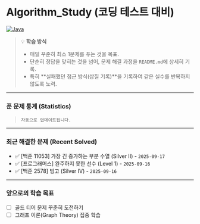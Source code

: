 # Algorithm_Study (코딩 테스트 대비)

[![Java](https://img.shields.io/badge/Language-Java-blue.svg?style=for-the-badge&logo=java)](&nbsp;)

> 💡 **학습 방식**
> - 매일 꾸준히 최소 1문제를 푸는 것을 목표.
> - 단순히 정답을 맞히는 것을 넘어, 문제 해결 과정을 `README.md`에 상세히 기록.
> - 특히 **실패했던 접근 방식(삽질 기록)**을 기록하여 같은 실수를 반복하지 않도록 노력.

---

### 푼 문제 통계 (Statistics)

> `자동으로 업데이트됩니다.`

---

### 최근 해결한 문제 (Recent Solved)

- ✅ [백준 11053] 가장 긴 증가하는 부분 수열 (Silver II) - `2025-09-17`
- ✅ [프로그래머스] 완주하지 못한 선수 (Level 1) - `2025-09-16`
- ✅ [백준 2578] 빙고 (Silver IV) - `2025-09-16`

---

### 앞으로의 학습 목표

- [ ] 골드 티어 문제 꾸준히 도전하기
- [ ] 그래프 이론(Graph Theory) 집중 학습
